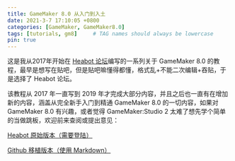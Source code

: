 ```yaml
---
title: GameMaker 8.0 从入门到入土
date: 2021-3-7 17:10:05 +0800
categories: [GameMaker, GameMaker8.0]
tags: [tutorials, gm8]     # TAG names should always be lowercase
pin: true
---
```


这是我从2017年开始在 [Heabot 论坛](https://www.heabot.cn/forum.php)编写的一系列关于 GameMaker 8.0 的教程，最早是想写在贴吧，但是贴吧嘛懂得都懂，格式乱+不能二次编辑+吞贴，于是选择了 Heabot 论坛。

该教程从 2017 年一直写到 2019 年才完成大部分内容，并且之后也一直有在增加新的内容，涵盖从完全新手入门到精通 GameMaker 8.0 的一切内容，如果对 GameMaker 8.0 有兴趣，或者觉得 GameMaker:Studio 2 太难了想先学个简单的当做跳板，欢迎前来查阅或提出意见：

[Heabot 原始版本（需要登陆）](https://www.heabot.cn/thread-76-1-1.html)

[Github 移植版本（使用 Markdown）](https://gm8.nihil.cc/)
